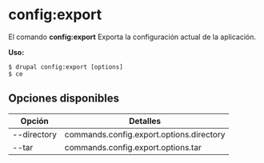 # config:export
El comando **config:export** Exporta la configuración actual de la aplicación.

**Uso:**
```
$ drupal config:export [options] 
$ ce  
```

## Opciones disponibles
Opción | Detalles
-------|-------------
--directory | commands.config.export.options.directory
--tar | commands.config.export.options.tar
